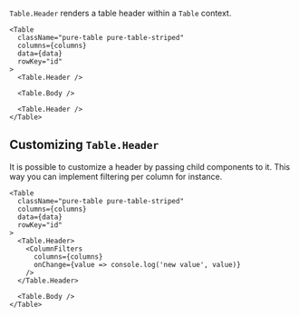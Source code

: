 `Table.Header` renders a table header within a `Table` context.

```react
<Table
  className="pure-table pure-table-striped"
  columns={columns}
  data={data}
  rowKey="id"
>
  <Table.Header />

  <Table.Body />

  <Table.Header />
</Table>
```

## Customizing `Table.Header`

It is possible to customize a header by passing child components to it. This way you can implement filtering per column for instance.

```react
<Table
  className="pure-table pure-table-striped"
  columns={columns}
  data={data}
  rowKey="id"
>
  <Table.Header>
    <ColumnFilters
      columns={columns}
      onChange={value => console.log('new value', value)}
    />
  </Table.Header>

  <Table.Body />
</Table>
```
